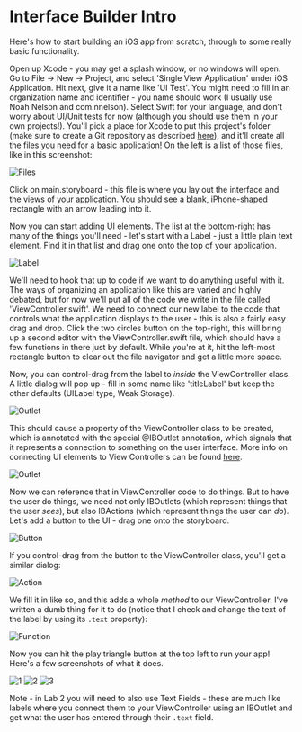 # Interface Builder Intro

Here's how to start building an iOS app from scratch, through to some really
basic functionality.

Open up Xcode - you may get a splash window, or no windows will open. Go to
File -> New -> Project, and select 'Single View Application' under iOS
Application. Hit next, give it a name like 'UI Test'. You might need to fill
in an organization name and identifier - you name should work (I usually use
Noah Nelson and com.nnelson). Select Swift for your language, and don't worry
about UI/Unit tests for now (although you should use them in your own
projects!). You'll pick a place for Xcode to put this project's folder (make
sure to create a Git repository as described [here](gitguide.md)), and it'll
create all the files you need for a basic application! On the left is a
list of those files, like in this screenshot:

![Files](screenshots/ibintro/x-01.png)

Click on main.storyboard - this file is where you lay out the interface and the
views of your application. You should see a blank, iPhone-shaped rectangle
with an arrow leading into it.

Now you can start adding UI elements. The list at the bottom-right has many
of the things you'll need - let's start with a Label - just a little plain
text element. Find it in that list and drag one onto the top of your
application.

![Label](screenshots/ibintro/x-02.png)

We'll need to hook that up to code if we want to do anything useful with it.
The ways of organizing an application like this are varied and highly debated,
but for now we'll put all of the code we write in the file called
'ViewController.swift'. We need to connect our new label to the code that
controls what the application displays to the user - this is also a fairly easy
drag and drop. Click the two circles button on the top-right, this will bring
up a second editor with the ViewController.swift file, which should have a few
functions in there just by default. While you're at it, hit the left-most
rectangle button to clear out the file navigator and get a little more space.

Now, you can control-drag from the label to *inside* the ViewController class.
A little dialog will pop up - fill in some name like 'titleLabel' but keep the
other defaults (UILabel type, Weak Storage).

![Outlet](screenshots/ibintro/x-03.png)

This should cause a property of the ViewController class to be created, which
is annotated with the special @IBOutlet annotation, which signals that it
represents a connection to something on the user interface.
More info on connecting UI elements to View Controllers can be found
[here](https://developer.apple.com/library/content/referencelibrary/GettingStarted/DevelopiOSAppsSwift/ConnectTheUIToCode.html#//apple_ref/doc/uid/TP40015214-CH22-SW1).

![Outlet](screenshots/ibintro/x-04.png)

Now we can
reference that in ViewController code to do things. But to have the user do
things, we need not only IBOutlets (which represent things that the user
*sees*), but also IBActions (which represent things the user can *do*). Let's
add a button to the UI - drag one onto the storyboard.

![Button](screenshots/ibintro/x-05.png)

If you control-drag from the button to the ViewController class, you'll get a
similar dialog:

![Action](screenshots/ibintro/x-06.png)

We fill it in like so, and this adds a whole *method* to our ViewController.
I've written a dumb thing for it to do (notice that I check and change the
text of the label by using its `.text` property):

![Function](screenshots/ibintro/x-07.png)

Now you can hit the play triangle button at the top left to run your app!
Here's a few screenshots of what it does.

![1](screenshots/ibintro/i-01.png)
![2](screenshots/ibintro/i-02.png)
![3](screenshots/ibintro/i-03.png)

Note - in Lab 2 you will need to also use Text Fields - these are much like
labels where you connect them to your ViewController using an IBOutlet and
get what the user has entered through their `.text` field.

